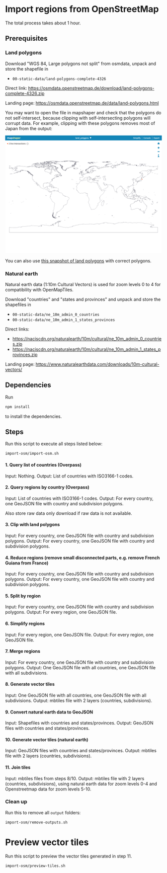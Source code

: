 # Import regions from OpenStreetMap

The total process takes about 1 hour.

## Prerequisites

### Land polygons

Download "WGS 84, Large polygons not split" from osmdata, unpack and store the shapefile in

- `00-static-data/land-polygons-complete-4326`

Direct link: https://osmdata.openstreetmap.de/download/land-polygons-complete-4326.zip

Landing page: https://osmdata.openstreetmap.de/data/land-polygons.html

You may want to open the file in mapshaper and check that the polygons do not self-intersect, because clipping with self-intersecting polygons will corrupt data. For example, clipping with these polygons removes most of Japan from the output:

<img src="screenshots/mapshaper.png" alt="Screenshot" width="640">

You can also use
[this snapshot of land polygons](https://github.com/nzzdev/osm-regions/releases/download/v0.2.0/osmdata-land-polygons-v0.2.0.zip)
with correct polygons.

### Natural earth

Natural earth data (1:10m Cultural Vectors) is used for zoom levels 0 to 4 for compatibility with OpenMapTiles.

Download "countries" and "states and provinces" and unpack and store the shapefiles in

- `00-static-data/ne_10m_admin_0_countries`
- `00-static-data/ne_10m_admin_1_states_provinces`

Direct links:

- https://naciscdn.org/naturalearth/10m/cultural/ne_10m_admin_0_countries.zip
- https://naciscdn.org/naturalearth/10m/cultural/ne_10m_admin_1_states_provinces.zip

Landing page: https://www.naturalearthdata.com/downloads/10m-cultural-vectors/

## Dependencies

Run

```bash
npm install
```

to install the dependencies.

## Steps

Run this script to execute all steps listed below:

```bash
import-osm/import-osm.sh
```

#### 1. Query list of countries (Overpass)

Input: Nothing.
Output: List of countries with ISO3166-1 codes.

#### 2. Query regions by country (Overpass)

Input: List of countries with ISO3166-1 codes.
Output: For every country, one GeoJSON file with country and subdivision polygons.

Also store raw data only download if raw data is not available.

#### 3. Clip with land polygons

Input: For every country, one GeoJSON file with country and subdivision polygons.
Output: For every country, one GeoJSON file with country and subdivision polygons.

#### 4. Reduce regions (remove small disconnected parts, e.g. remove French Guiana from France)

Input: For every country, one GeoJSON file with country and subdivision polygons.
Output: For every country, one GeoJSON file with country and subdivision polygons.

#### 5. Split by region

Input: For every country, one GeoJSON file with country and subdivision polygons.
Output: For every region, one GeoJSON file.

#### 6. Simplify regions

Input: For every region, one GeoJSON file.
Output: For every region, one GeoJSON file.

#### 7. Merge regions

Input: For every country, one GeoJSON file with country and subdivision polygons.
Output: One GeoJSON file with all countries, one GeoJSON file with all subdivisions.

#### 8. Generate vector tiles

Input: One GeoJSON file with all countries, one GeoJSON file with all subdivisions.
Output: mbtiles file with 2 layers (countries, subdivisions).

#### 9. Convert natural earth data to GeoJSON

Input: Shapefiles with countries and states/provinces.
Output: GeoJSON files with countries and states/provinces.

#### 10. Generate vector tiles (natural earth)

Input: GeoJSON files with countries and states/provinces.
Output: mbtiles file with 2 layers (countries, subdivisions).

#### 11. Join tiles

Input: mbtiles files from steps 8/10.
Output: mbtiles file with 2 layers (countries, subdivisions), using natural earth data for zoom levels 0-4 and Openstreetmap data for zoom levels 5-10.

### Clean up

Run this to remove all `output` folders:

```bash
import-osm/remove-outputs.sh
```

# Preview vector tiles

Run this script to preview the vector tiles generated in step 11.

```bash
import-osm/preview-tiles.sh
```
